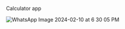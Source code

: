 Calculator app


![WhatsApp Image 2024-02-10 at 6 30 05 PM](https://github.com/YogeshMoradiya/Calculator-App/assets/129665472/51bc9fc4-9069-4aaf-9341-18a7e3365620)
